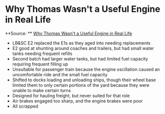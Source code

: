 # Why Thomas Wasn't a Useful Engine in Real Life
**Source: ** [Why Thomas Wasn't a Useful Engine in Real Life](https://www.youtube.com/watch?v=oexLRV2m_z0)

- LB&SC E2 replaced the E1s as they aged into needing replacements
- E2 good at shunting around coaches and trailers, but had small water tanks needing frequent refills
- Second batch had larger water tanks, but had limited fuel capacity requiring frequent filling up
- Unsuitable for passenger train because the engine oscillation caused an uncomfortable ride and the small fuel capacity
- Shifted to docks loading and unloading ships, though their wheel base limited them to only certain portions of the yard because they were unable to make certain turns
- Designed for hauling freight, but never suited for that role
- Air brakes engaged too sharp, and the engine brakes were poor
- All scrapped